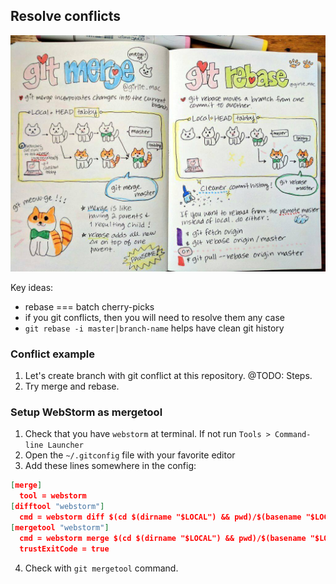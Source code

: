 ## Resolve conflicts

![Merge VS Rebase](../images/git.jpg)

Key ideas:
- rebase === batch cherry-picks
- if you git conflicts, then you will need to resolve them any case
- `git rebase -i master|branch-name` helps have clean git history

### Conflict example

1. Let's create branch with git conflict at this repository. @TODO: Steps.
2. Try merge and rebase.

### Setup WebStorm as mergetool

1. Check that you have `webstorm` at terminal. If not run `Tools > Command-line Launcher`
2. Open the `~/.gitconfig` file with your favorite editor
3. Add these lines somewhere in the config:
```json
[merge]
  tool = webstorm
[difftool "webstorm"]
  cmd = webstorm diff $(cd $(dirname "$LOCAL") && pwd)/$(basename "$LOCAL") $(cd $(dirname "$REMOTE") && pwd)/$(basename "$REMOTE")
[mergetool "webstorm"]
  cmd = webstorm merge $(cd $(dirname "$LOCAL") && pwd)/$(basename "$LOCAL") $(cd $(dirname "$REMOTE") && pwd)/$(basename "$REMOTE") $(cd $(dirname "$BASE") && pwd)/$(basename "$BASE") $(cd $(dirname "$MERGED") && pwd)/$(basename "$MERGED")
  trustExitCode = true
```
4. Check with `git mergetool` command.
